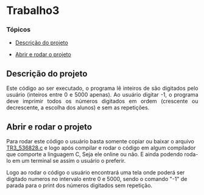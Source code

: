 # Trabalho3
### Tópicos 

- [Descrição do projeto](#descrição-do-projeto)

- [Abrir e rodar o projeto](#abrir-e-rodar-o-projeto)


## Descrição do projeto 

<p align="justify">
 Este código ao ser executado, o programa lê inteiros de são digitados pelo usuário (inteiros entre
0 e 5000 apenas). Ao usuário digitar -1, o programa deve imprimir todos os números digitados em ordem
(crescente ou decrescente, a escolha dos alunos) e sem as repetições.
</p>

## Abrir e rodar o projeto

Para rodar este código o usuário basta somente copiar ou baixar o arquivo [TR3_536828.c](https://github.com/MarllonVinicius0/Trabalho10/blob/main/TR3_536828.c) e logo após compilar e rodar o código em algum compilador que comporte a linguagem C, Seja ele online ou não. E ainda podendo roda-lo em um terminal se assim o usuário o preferir. 

 Logo ao rodar o código o usuário encontrará uma tela onde poderá ser digitado numeros no intervalo entre 0 e 5000, sendo o comando "-1" de parada para o print dos números digitados sem repetição.
